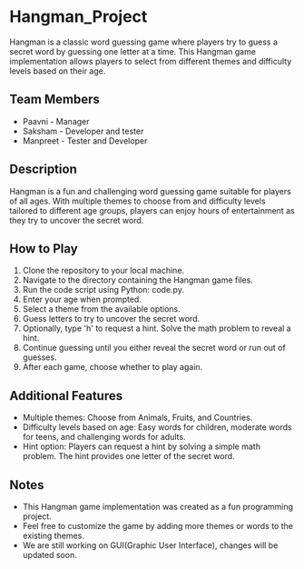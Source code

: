 # Hangman_Project

Hangman is a classic word guessing game where players try to guess a secret word by guessing one letter at a time. This Hangman game implementation allows players to select from different themes and difficulty levels based on their age.

## Team Members

- Paavni - Manager
- Saksham - Developer and tester
- Manpreet - Tester and Developer

## Description

Hangman is a fun and challenging word guessing game suitable for players of all ages. With multiple themes to choose from and difficulty levels tailored to different age groups, players can enjoy hours of entertainment as they try to uncover the secret word.

## How to Play

1. Clone the repository to your local machine.
2. Navigate to the directory containing the Hangman game files.
3. Run the code script using Python: code.py.
4. Enter your age when prompted.
5. Select a theme from the available options.
6. Guess letters to try to uncover the secret word.
7. Optionally, type 'h' to request a hint. Solve the math problem to reveal a hint.
8. Continue guessing until you either reveal the secret word or run out of guesses.
9. After each game, choose whether to play again.

## Additional Features

- Multiple themes: Choose from Animals, Fruits, and Countries.
- Difficulty levels based on age: Easy words for children, moderate words for teens, and challenging words for adults.
- Hint option: Players can request a hint by solving a simple math problem. The hint provides one letter of the secret word.

## Notes

- This Hangman game implementation was created as a fun programming project.
- Feel free to customize the game by adding more themes or words to the existing themes.
- We are still working on GUI(Graphic User Interface), changes will be updated soon.
